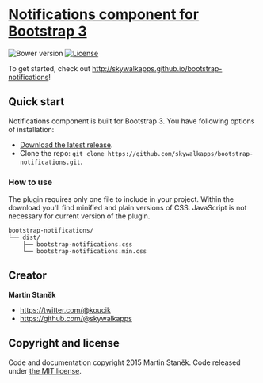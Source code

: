 # [Notifications component for Bootstrap 3](http://skywalkapps.github.io/bootstrap-notifications)
![Bower version](https://img.shields.io/bower/v/bootstrap.svg?style=flat)
[![License](https://img.shields.io/badge/license-MIT-brightgreen.svg?style=flat)](LICENSE)

To get started, check out <http://skywalkapps.github.io/bootstrap-notifications>!

## Quick start

Notifications component is built for Bootstrap 3. You have following options of installation:

- [Download the latest release](https://github.com/skywalkapps/bootstrap-notifications/archive/v1.0.0.zip).
- Clone the repo: `git clone https://github.com/skywalkapps/bootstrap-notifications.git`.

### How to use

The plugin requires only one file to include in your project. Within the download you'll find minified and plain versions of CSS. JavaScript is not necessary for current version of the plugin.

```
bootstrap-notifications/
└── dist/
    ├── bootstrap-notifications.css
    └── bootstrap-notifications.min.css
```

## Creator

**Martin Staněk**

- <https://twitter.com/@koucik>
- <https://github.com/@skywalkapps>

## Copyright and license

Code and documentation copyright 2015 Martin Staněk. Code released under [the MIT license](https://github.com/skywalkapps/bootstrap-notifications/blob/master/LICENSE).

